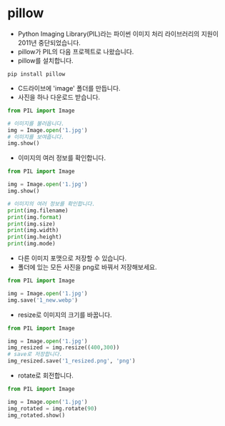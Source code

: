 # pillow
* Python Imaging Library(PIL)라는 파이썬 이미지 처리 라이브러리의 지원이 2011년 중단되었습니다.
* pillow가 PIL의 다음 프로젝트로 나왔습니다.
* pillow를 설치합니다.
```
pip install pillow
```
* C드라이브에 'image' 폴더를 만듭니다.
* 사진을 하나 다운로드 받습니다.
```python
from PIL import Image

# 이미지를 불러옵니다.
img = Image.open('1.jpg')
# 이미지를 보여줍니다.
img.show()
```

* 이미지의 여러 정보를 확인합니다.
```python
from PIL import Image

img = Image.open('1.jpg')
img.show()

# 이미지의 여러 정보를 확인합니다.
print(img.filename)
print(img.format)
print(img.size)
print(img.width)
print(img.height)
print(img.mode)
```

* 다른 이미지 포맷으로 저장할 수 있습니다.
* 폴더에 있는 모든 사진을 png로 바꿔서 저장해보세요.
```python
from PIL import Image

img = Image.open('1.jpg')
img.save('1_new.webp')
```

* resize로 이미지의 크기를 바꿉니다.
```python
from PIL import Image

img = Image.open('1.jpg')
img_resized = img.resize((400,300))
# save로 저장합니다.
img_resized.save('1_resized.png', 'png')
```

* rotate로 회전합니다.
```python
from PIL import Image

img = Image.open('1.jpg')
img_rotated = img.rotate(90)
img_rotated.show()
```
